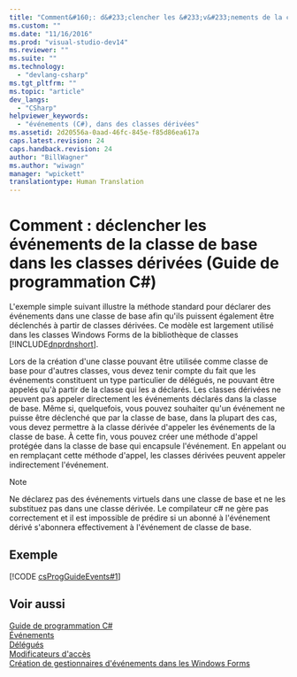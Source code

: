 ```yaml
---
title: "Comment&#160;: d&#233;clencher les &#233;v&#233;nements de la classe de base dans les classes d&#233;riv&#233;es (Guide de programmation C#) | Microsoft Docs"
ms.custom: ""
ms.date: "11/16/2016"
ms.prod: "visual-studio-dev14"
ms.reviewer: ""
ms.suite: ""
ms.technology: 
  - "devlang-csharp"
ms.tgt_pltfrm: ""
ms.topic: "article"
dev_langs: 
  - "CSharp"
helpviewer_keywords: 
  - "événements (C#), dans des classes dérivées"
ms.assetid: 2d20556a-0aad-46fc-845e-f85d86ea617a
caps.latest.revision: 24
caps.handback.revision: 24
author: "BillWagner"
ms.author: "wiwagn"
manager: "wpickett"
translationtype: Human Translation
---
```

# Comment&#160;: d&#233;clencher les &#233;v&#233;nements de la classe de base dans les classes d&#233;riv&#233;es (Guide de programmation C#)
L'exemple simple suivant illustre la méthode standard pour déclarer des événements dans une classe de base afin qu'ils puissent également être déclenchés à partir de classes dérivées.  Ce modèle est largement utilisé dans les classes Windows Forms de la bibliothèque de classes [!INCLUDE[dnprdnshort](../../../csharp/getting-started/includes/dnprdnshort_md.md)].  
  
 Lors de la création d'une classe pouvant être utilisée comme classe de base pour d'autres classes, vous devez tenir compte du fait que les événements constituent un type particulier de délégués, ne pouvant être appelés qu'à partir de la classe qui les a déclarés.  Les classes dérivées ne peuvent pas appeler directement les événements déclarés dans la classe de base.  Même si, quelquefois, vous pouvez souhaiter qu'un événement ne puisse être déclenché que par la classe de base, dans la plupart des cas, vous devez permettre à la classe dérivée d'appeler les événements de la classe de base.  À cette fin, vous pouvez créer une méthode d'appel protégée dans la classe de base qui encapsule l'événement.  En appelant ou en remplaçant cette méthode d'appel, les classes dérivées peuvent appeler indirectement l'événement.  
  
> [!NOTE]
>  Ne déclarez pas des événements virtuels dans une classe de base et ne les substituez pas dans une classe dérivée.  Le compilateur c\# ne gère pas correctement et il est impossible de prédire si un abonné à l'événement dérivé s'abonnera effectivement à l'événement de classe de base.  
  
## Exemple  
 [!CODE [csProgGuideEvents#1](../CodeSnippet/VS_Snippets_VBCSharp/csProgGuideEvents#1)]  
  
## Voir aussi  
 [Guide de programmation C\#](../../../csharp/programming-guide/index.md)   
 [Événements](../../../csharp/programming-guide/events/index.md)   
 [Délégués](../../../csharp/programming-guide/delegates/index.md)   
 [Modificateurs d'accès](../../../csharp/programming-guide/classes-and-structs/access-modifiers.md)   
 [Création de gestionnaires d'événements dans les Windows Forms](../Topic/Creating%20Event%20Handlers%20in%20Windows%20Forms.md)